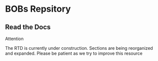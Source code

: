 # BOBs Repsitory

## Read the Docs

<div class="admonition attention">
    <p class="first admonition-title">Attention</p>
    <p class="last">
        The RTD is currently under construction. Sections are being reorganized and expanded. Please be patient as we try to improve this resource
    </p>
</div>

